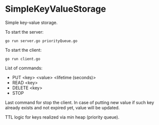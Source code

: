 # SimpleKeyValueStorage

Simple key-value storage.

To start the server:
~~~
go run server.go priorityQueue.go
~~~

To start the client:
~~~
go run client.go
~~~

List of commands:
* PUT    <key\> <value\> <lifetime (seconds)>
* READ   <key\>
* DELETE <key\>
* STOP

Last command for stop the client. In case of putting new value if such key already exists and not expired yet, value will be updated.

TTL logic for keys realized via min heap (priority queue).